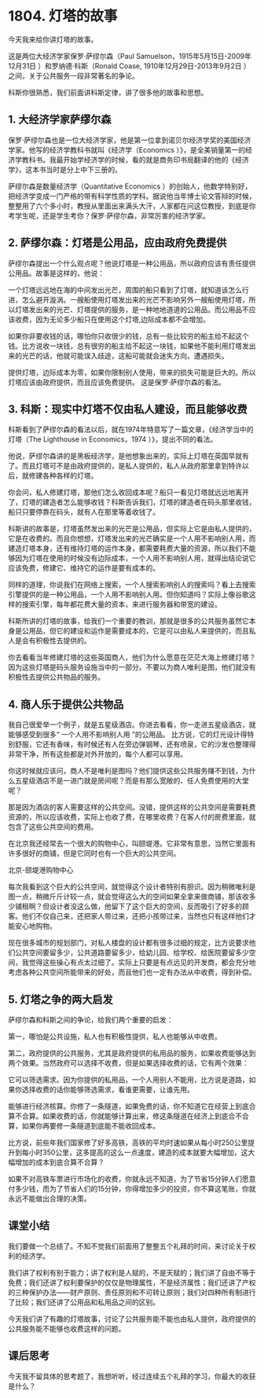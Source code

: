 # 1804. 灯塔的故事
今天我来给你讲灯塔的故事。

这是两位大经济学家保罗·萨缪尔森（Paul Samuelson，1915年5月15日-2009年12月31日 ）和罗纳德·科斯（Ronald Coase, 1910年12月29日-2013年9月2日 ）之间，关于公共服务一段非常著名的争论。

科斯你很熟悉，我们前面讲科斯定律，讲了很多他的故事和思想。

## 1. 大经济学家萨缪尔森
保罗·萨缪尔森也是一位大经济学家，他是第一位拿到诺贝尔经济学奖的美国经济学家。他写的经济学教科书就叫《经济学（Economics ）》，是全美销量第一的经济学教科书。我最开始学经济学的时候，看的就是商务印书局翻译的他的《经济学》，这本书当时是分上中下三册的。

萨缪尔森是数量经济学（Quantitative Economics ）的创始人，他数学特别好，把经济学变成一门严格的带有科学性质的学科。据说他当年博士论文答辩的时候，整整用了六个多小时，教授从里面出来满头大汗，人家都在问这位教授，到底是你考学生呢，还是学生考你？保罗·萨缪尔森，非常厉害的经济学家。

## 2. 萨缪尔森：灯塔是公用品，应由政府免费提供
萨缪尔森提出一个什么观点呢？他说灯塔是一种公用品，所以政府应该有责任提供公用品。故事是这样的，他说：

一个灯塔远远地在海的中间发出光芒，周围的船只看到了灯塔，就知道该怎么行进，怎么避开漩涡。一艘船使用灯塔发出来的光芒不影响另外一艘船使用灯塔，所以灯塔发出来的光芒、灯塔提供的服务，是一种地地道道的公用品。而公用品不应该收费，因为无论多少船只在使用这个灯塔,边际成本都不会增加。

如果你非要收钱的话，哪怕你只收很少的钱，总有一些比较穷的船主给不起这个钱。比方说收一块钱，总有很穷的船主给不起这一块钱，如果他不能利用灯塔发出来的光芒的话，他就可能误入歧途，这船可能就会迷失方向，遭遇损失。

提供灯塔，边际成本为零，如果你限制别人使用，带来的损失可能是巨大的。所以灯塔应该由政府提供，而且应该免费提供。
这是保罗·萨缪尔森的看法。 

## 3. 科斯：现实中灯塔不仅由私人建设，而且能够收费
科斯看到了萨缪尔森的看法以后，就在1974年特意写了一篇文章，《经济学当中的灯塔（The Lighthouse in Economics，1974 ）》，提出不同的看法。

他说，萨缪尔森讲的是黑板经济学，是他想象出来的，实际上灯塔在英国早就有了。而且灯塔可不是由政府提供的，是私人提供的，私人从政府那里拿到特许以后，就修建各种各样的灯塔。

你会问，私人修建灯塔，那他们怎么收回成本呢？船只一看见灯塔就远远地离开了，灯塔的建造者怎么能够收钱？科斯告诉我们，灯塔的建造者在码头那里收钱，船只只要停靠在码头，就有人在那里等着收钱了。

科斯讲的故事是，灯塔虽然发出来的光芒是公用品，但实际上它是由私人提供的，它是在收费的。而且你想想，灯塔发出来的光芒确实是一个人用不影响别人用，而建造灯塔本身，还有维持灯塔的运作本身，都需要耗费大量的资源，所以我们不能够因为灯塔在使用的时候没有边际成本，一个人用不影响别人用，就得出结论说它应该免费，修建它、维持它的运作是要有成本的。

同样的道理，你说我们在网络上搜索，一个人搜索影响别人的搜索吗？看上去搜索引擎提供的是一种公用品，一个人用不影响别人用。但你知道吗？实际上像谷歌这样的搜索引擎，每年都花费大量的资本，来进行服务器和带宽的建设。

科斯所讲的灯塔的故事，给我们一个重要的教训，那就是很多的公共服务虽然它本身是公用品，但它的建设和运作是需要成本的，它是可以由私人来提供的，而且私人是会有积极性去提供的。

你去看看当年修建灯塔的这些英国商人，他们为什么愿意在茫茫大海上修建灯塔？因为这些灯塔是码头服务设施当中的一部分。不要以为商人唯利是图，他们就没有积极性去提供公共物品的服务。

## 4. 商人乐于提供公共物品
我自己很爱举一个例子，就是五星级酒店。你进去看看，你一走进五星级酒店，就能够感受到很多“ 一个人用不影响别人用 ”的公用品。
比方说，它的灯光设计得特别舒服，它还有香味，有时候还有人在旁边弹钢琴，还有喷泉，它的沙发也整理得非常干净，所有这些都是对外开放的，每个人都可以享用。

你这时候就应该问，商人不是唯利是图吗？他们提供这些公共服务赚不到钱，为什么五星级酒店不是一进门就是房间呢？而是有那么宽敞的、任人免费使用的大堂呢？

那是因为酒店的客人需要这样的公共空间。没错，提供这样的公共空间是需要耗费资源的，所以应该收费，实际上也收了费，在哪里收费？在客人付的房费里面，就包含了这些公共空间的费用。

在北京我还经常去一个很大的购物中心，叫颐堤港。它非常有意思，当然它里面有许多很好的商铺，但是它同时也有一个巨大的公共空间。
 
北京-颐堤港购物中心

每次我看到这个巨大的公共空间，就觉得这个设计者特别有胆识。因为稍微唯利是图一点，稍微斤斤计较一点，就会觉得这么大的空间如果全拿来做商铺，那该收多少铺租啊？但设计者没这么做，他留下了这个巨大的空间，反而吸引了好多的顾客。他们不仅自己来，还把家人带过来，还把小孩带过来，当然也只有这样他们才能安心地购物。

现在很多城市的规划部门，对私人楼盘的设计都有很多过细的规定，比方说要求他们公共空间要留多少，公共道路要留多少，给幼儿园、给学校、给医院要留多少空间，我觉得这些操心有点太过细了。实际上只要是有点远见的开发商，都会充分地考虑各种公共空间所能带来的好处，而且他们也一定有办法从中收费，得到补偿。

## 5. 灯塔之争的两大启发
萨缪尔森和科斯之间的争论，给我们两个重要的启发：

第一，哪怕是公共设施，私人也有积极性提供，私人也能够从中收费。

第二，政府提供的公共服务，尤其是政府提供的私用品的服务，如果收费能够达到两个效果。当然政府可以选择不收费，但是如果选择收费的话，它有两个效果：

它可以筛选需求。因为你提供的私用品，一个人用别人不能用，比方说是道路，如果你选择收费的话你能够筛选需求，看谁更需要，让谁先用。

能够进行经济核算。你修了一条隧道，如果免费的话，你不知道它在经营上到底合算不合算。如果收费的话，你就能够计算出来，修这条隧道在经济上到底合不合算，如果你再要修一条隧道到底能不能收回成本。

比方说，前些年我们国家修了好多高铁，高铁的平均时速如果从每小时250公里提升到每小时350公里，这多提高的这么一点速度，建造的成本就要大幅增加，这大幅增加的成本到底合算不合算？

如果不对高铁车票进行市场化的收费，你就永远不知道，为了节省15分钟人们愿意付多少钱，而为了节省人们的15分钟，你得增加多少的投资，你不算这笔账，你就永远不能做出合理的决策。

## 课堂小结
我们要做一个总结了。不知不觉我们前面用了整整五个礼拜的时间，来讨论关于权利的经济学。

我们讲了权利有别于能力；讲了权利是人赋的，不是天赋的；我们讲了自由不等于免费；我们还讲了权利要保护的仅仅是物理属性，不是经济属性；我们还讲了产权的三种保护办法——财产原则、责任原则和不可转让原则；我们对四种所有制进行了比较；我们还讲了公用品和私用品之间的区别。

今天我们讲了有趣的灯塔故事，讨论了公共服务能不能也由私人提供，政府提供的公共服务能不能够也收费这样的问题。

## 课后思考
今天我不留具体的思考题了，我想听听，经过连续五个礼拜的学习，你最大的收获是什么？